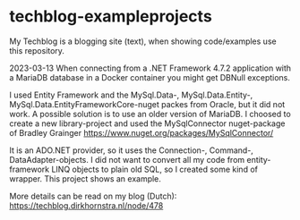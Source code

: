 # techblog-exampleprojects
My Techblog is a blogging site (text), when showing code/examples use this repository.

2023-03-13  When connecting from a .NET Framework 4.7.2 application with a MariaDB database in a Docker container you might get DBNull exceptions.

I used Entity Framework and the MySql.Data-, MySql.Data.Entity-, MySql.Data.EntityFrameworkCore-nuget packes from Oracle, but it did not work.
A possible solution is to use an older version of MariaDB. 
I choosed to create a new library-project and used the MySqlConnector nuget-package of Bradley Grainger
https://www.nuget.org/packages/MySqlConnector/

It is an ADO.NET provider, so it uses the Connection-, Command-, DataAdapter-objects. I did not want to convert all my code from entity-framework LINQ objects to plain old SQL, so
I created some kind of wrapper. This project shows an example.

More details can be read on my blog (Dutch):
https://techblog.dirkhornstra.nl/node/478
